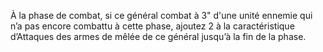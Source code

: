 À la phase de combat, si ce général combat à 3" d'une
unité ennemie qui n’a pas encore combattu à cette
phase, ajoutez 2 à la caractéristique d’Attaques des
armes de mêlée de ce général jusqu’à la fin de la phase.
